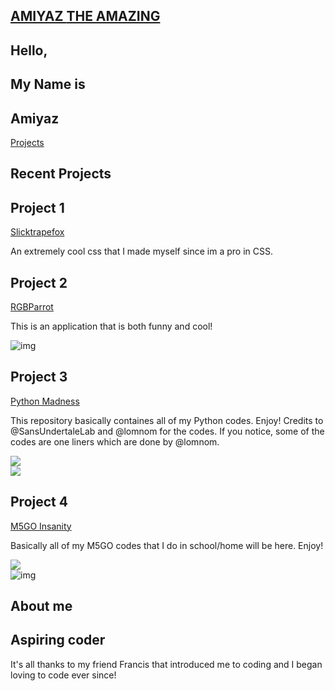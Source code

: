 <html lang="en">

<head>
  <meta charset="UTF-8">
  <meta name="viewport" content="width=device-width, initial-scale=1.0">
  <link rel="stylesheet" href="style.css">
  <link rel="icon" href="https://user-images.githubusercontent.com/105401901/178246884-1ae9bb2b-7c51-46c3-b4bd-29a9a52b2f3d.png">
</head>

<body>
  <!-- Header -->
  <section id="header">
    <div class="header container">
      <div class="nav-bar">
        <div class="brand">
          <a href="#hero"><h1><span>AMIYAZ <span> </span></span>THE AMAZING</h1></a>
        </div>
        <div class="nav-list">
          <div class="hamburger"><div class="bar"></div></div>
          <ul>
          </ul>
        </div>
      </div>
    </div>
  </section>
  <!-- End Header -->


  <!-- Hero Section  -->
  <section id="hero">
    <div class="hero container">
      <div>
        <h1>Hello, <span></span></h1>
        <h1>My Name is <span></span></h1>
        <h1>Amiyaz<span></span></h1>
        <a href="#projects" type="button" class="cta">Projects</a>
      </div>
    </div>
  </section>
  <!-- End Hero Section  -->

  <!-- Projects Section -->
  <section id="projects">
    <div class="projects container">
      <div class="projects-header">
        <h1 class="section-title">Recent <span>Projects</span></h1>
      </div>
      <div class="all-projects">
        <div class="project-item">
          <div class="project-info">
            <h1>Project 1</h1>
            <a href="https://github.com/AmiiHub/slicktrapefox" class="cta">Slicktrapefox</a>
            <p> An extremely cool css that I made myself since im a pro in CSS. </p>
        </div>
        <div class="project-item">
          <div class="project-info">
            <h1>Project 2</h1>
            <a href="https://github.com/AmiiHub/RGBParrot" class="cta">RGBParrot</a>
            <p>This is an application that is both funny and cool!</p>
          </div>
          <div class="project-img">
            <img src="https://camo.githubusercontent.com/39fba0d000588eb1651b6aa5f3f5fad3b9ecfce1f558b4b83d6f2c9b8859d4df/687474703a2f2f64726f7069742e76656c76657463616368652e6f72672e73332e616d617a6f6e6177732e636f6d2f6a6d686f6262732f4e7a637a464f597134672f7465726d626f782d706172726f742d636f6c6f722e676966" alt="img">
          </div>
        </div>
        <div class="project-item">
          <div class="project-info">
            <h1>Project 3</h1>
            <a href="https://github.com/AmiiHub/Python-Madness" class="cta">Python Madness</a>
            <p>This repository basically containes all of my Python codes. Enjoy! Credits to @SansUndertaleLab and @lomnom for the codes. If you notice, some of the codes are one liners which are done by @lomnom. </p>
          </div>
          <div class="project-img">
            <img src="https://user-images.githubusercontent.com/105401901/178237924-7f22bb9c-476e-47f5-b487-933113cc38ec.png">
          </div>
          <div class="project-img">
            <img src="https://user-images.githubusercontent.com/105401901/178238142-8a70858c-f8c4-40c6-9ab7-cddb384fce36.png">
          </div>
        </div>
        <div class="project-item">
          <div class="project-info">
            <h1>Project 4</h1>
            <a href="https://github.com/AmiiHub/M5GO-Insanity" class="cta">M5GO Insanity</a>
            <p>Basically all of my M5GO codes that I do in school/home will be here. Enjoy! </p>
          </div>
          <div class="project-img">
            <img src="https://user-images.githubusercontent.com/105401901/178238451-a4dcbc4d-fd77-4298-82e6-6f80adfb063f.png">
          </div>
        </div>
      </div>
    </div>
  </section>
  <!-- End Projects Section -->

  <!-- About Section -->
  <section id="about">
    <div class="about container">
      <div class="col-left">
        <div class="about-img">
          <img src="https://avatars.githubusercontent.com/u/105401901?v=4" alt="img">
        </div>
      </div>
      <div class="col-right">
        <h1 class="section-title">About <span>me</span></h1>
        <h2>Aspiring coder</h2>
        <p>It's all thanks to my friend Francis that introduced me to coding and I began loving to code ever since!</p>
      </div>
    </div>
  </section>
  <!-- End About Section -->


  

